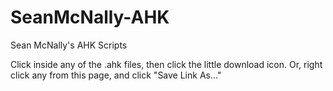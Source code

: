 # SeanMcNally-AHK
Sean McNally's AHK Scripts

Click inside any of the .ahk files, then click the little download icon.  Or, right click any from this page, and click "Save Link As..."

